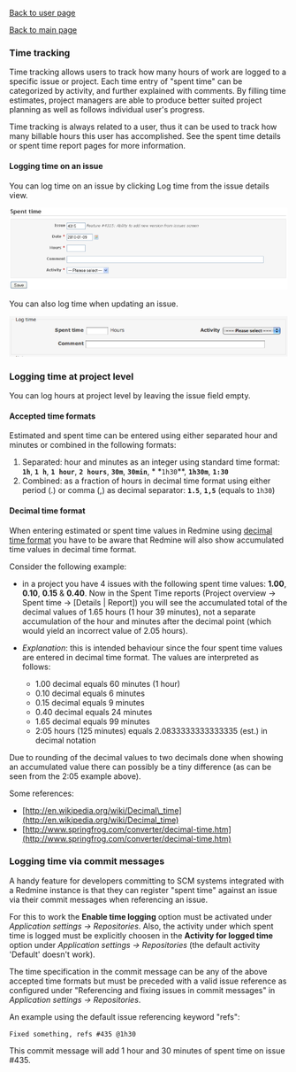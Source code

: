 [Back to user page](USER.md)

[Back to main page](README.md)


### Time tracking

Time tracking allows users to track how many hours of work are logged to a specific issue or project. Each time entry of "spent time" can be
categorized by activity, and further explained with comments. By filling time estimates, project managers are able to produce better suited project
planning as well as follows individual user's progress.

Time tracking is always related to a user, thus it can be used to track how many billable hours this user has accomplished. See the spent time details
or spent time report pages for more information.

#### Logging time on an issue

You can log time on an issue by clicking Log time from the issue details view.

![Projectinfo](pictures/timetrack1.png)

You can also log time when updating an issue.

![Projectinfo](pictures/timetrack2.png)

### Logging time at project level

You can log hours at project level by leaving the issue field empty.

#### Accepted time formats

Estimated and spent time can be entered using either separated hour and minutes or combined in the following formats:

1. Separated: hour and minutes as an integer using standard time format: **`1h`**, **`1 h`**, **`1 hour`**, **`2 hours`**, **`30m`**, **`30min`**, *
   *`1h30`**, **`1h30m`**, **`1:30`**
2. Combined: as a fraction of hours in decimal time format using either period (.) or comma (,) as decimal separator: **`1.5`**, **`1,5`** (equals
   to `1h30`)

#### Decimal time format

When entering estimated or spent time values in Redmine using [decimal time format](http://en.wikipedia.org/wiki/Decimal_time) you have to be aware
that Redmine will also show accumulated time values in decimal time format.

Consider the following example:

* in a project you have 4 issues with the following spent time values: **1.00**, **0.10**, **0.15** & **0.40**. Now in the Spent Time reports (Project
  overview -> Spent time -> \[Details | Report\]) you will see the accumulated total of the decimal values of 1.65 hours (1 hour 39 minutes), not a
  separate accumulation of the hour and minutes after the decimal point (which would yield an incorrect value of 2.05 hours).

* _Explanation_: this is intended behaviour since the four spent time values are entered in decimal time format. The values are interpreted as
  follows:
    * 1.00 decimal equals 60 minutes (1 hour)
    * 0.10 decimal equals 6 minutes
    * 0.15 decimal equals 9 minutes
    * 0.40 decimal equals 24 minutes
    * 1.65 decimal equals 99 minutes
    * 2:05 hours (125 minutes) equals 2.0833333333333335 (est.) in decimal notation

Due to rounding of the decimal values to two decimals done when showing an accumulated value there can possibly be a tiny difference (as can be seen
from the 2:05 example above).

Some references:

* [http://en.wikipedia.org/wiki/Decimal\_time](http://en.wikipedia.org/wiki/Decimal_time)
* [http://www.springfrog.com/converter/decimal-time.htm](http://www.springfrog.com/converter/decimal-time.htm)

### Logging time via commit messages

A handy feature for developers committing to SCM systems integrated with a Redmine instance is that they can register "spent time" against an issue
via their commit messages when referencing an issue.

For this to work the **Enable time logging** option must be activated under _Application settings -> Repositories_. Also, the activity under which
spent time is logged must be explicitly choosen in the **Activity for logged time** option under _Application settings -> Repositories_  (the default
activity 'Default' doesn't work).

The time specification in the commit message can be any of the above accepted time formats but must be preceded with a valid issue reference as
configured under "Referencing and fixing issues in commit messages" in _Application settings -> Repositories_.

An example using the default issue referencing keyword "refs":

    Fixed something, refs #435 @1h30

This commit message will add 1 hour and 30 minutes of spent time on issue #435.